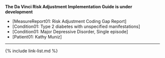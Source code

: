 
<div markdown="1" class="bg-info">
<b>The Da Vinci Risk Adjustment Implementation Guide is under development</b>
</div>

- [MeasureReport01: Risk Adjustment Coding Gap Report]
- [Condition01: Type 2 diabetes with unspecified manifestations]
- [Condition01: Major Depressive Disorder, Single episode]
- [Patient01: Kathy Muniz]

<!-- ================================================ -->
<!--  use this line to include an autogenerated list of all examples from the remove it if you would like to hand generate it -->

<!--{% include example-list-generator.md %}-->

<!-- ================================================ -->
---

{% include link-list.md %}
